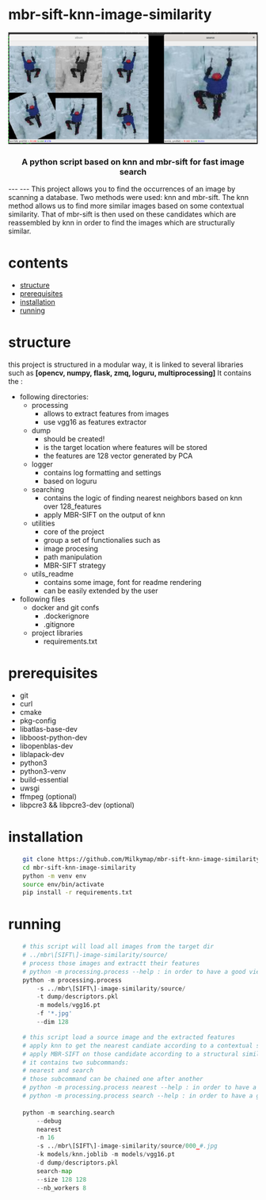 # mbr-sift-knn-image-similarity
<p align="center"> 
  <img src="./utils_readme/main.png" width="640">
  <h3 align="center">
    A python script based on knn and mbr-sift for fast image search 
  </h3>  
</p>
---
---
This project allows you to find the occurrences of an image by scanning a database.
Two methods were used: knn and mbr-sift. The knn method allows us to find
more similar images based on some contextual similarity. That of mbr-sift is
then used on these candidates which are reassembled by knn in order to find the images which are
structurally similar.

# contents
* [structure](#structure)
* [prerequisites](#prerequisites)
* [installation](#installation)
* [running](#running)


# structure

this project is structured in a modular way, it is linked to several libraries such as **[opencv, numpy, flask, zmq, loguru, multiprocessing]** 
It contains the :
* following directories:
    * processing
        * allows to extract features from images 
        * use vgg16 as features extractor
    * dump
    	* should be created!
        * is the target location where features will be stored 
        * the features are 128 vector generated by PCA    
    * logger
        * contains log formatting and settings
        * based on loguru 
    * searching
        * contains the logic of finding nearest neighbors based on knn over 128_features  
        * apply MBR-SIFT on the output of knn
    * utilities
    	* core of the project 
    	* group a set of functionalies such as
    	* image procesing 
    	* path manipulation 
    	* MBR-SIFT strategy  
    * utils_readme
        * contains some image, font for readme rendering 
        * can be easily extended by the user 
* following files
    * docker and git confs
        * .dockerignore
        * .gitignore
    * project libraries
        * requirements.txt 

# prerequisites
* git
* curl
* cmake 
* pkg-config 
* libatlas-base-dev 
* libboost-python-dev 
* libopenblas-dev 
* liblapack-dev
* python3
* python3-venv 
* build-essential
* uwsgi 
* ffmpeg (optional) 
* libpcre3 && libpcre3-dev (optional)

# installation 
```bash
	git clone https://github.com/Milkymap/mbr-sift-knn-image-similarity
	cd mbr-sift-knn-image-similarity
	python -m venv env 
	source env/bin/activate
	pip install -r requirements.txt
```

# running 
```python
	# this script will load all images from the target dir 
	# ../mbr\[SIFT\]-image-similarity/source/ 
	# process those images and extractt their features
	# python -m processing.process --help : in order to have a good view of how it works  
	python -m processing.process 
		-s ../mbr\[SIFT\]-image-similarity/source/ 
		-t dump/descriptors.pkl 
		-m models/vgg16.pt  
		-f '*.jpg' 
		--dim 128
```

```python
	# this script load a source image and the extracted features
	# apply knn to get the nearest candiate according to a contextual similarity
	# apply MBR-SIFT on those candidate according to a structural similarity
	# it contains two subcommands:
	# nearest and search
	# those subcommand can be chained one after another 
	# python -m processing.process nearest --help : in order to have a good view of how it works
	# python -m processing.process search --help : in order to have a good view of how it works
	
	python -m searching.search 
		--debug 
		nearest 
		-n 16 
		-s ../mbr\[SIFT\]-image-similarity/source/000_#.jpg 
		-k models/knn.joblib -m models/vgg16.pt 
		-d dump/descriptors.pkl  
		search-map 
		--size 128 128 
		--nb_workers 8
```